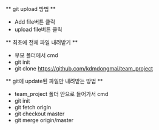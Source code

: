 ** git upload 방법 **

* Add file버튼 클릭
* upload file버튼 클릭


** 최초에 전체 파일 내려받기 **
* 부모 폴더에서 cmd
* git init
* git clone https://github.com/kdmdongmai/team_project


** git에 update된 파일만 내려받는 방법 **
* team_project 폴더 안으로 들어가서 cmd
* git init
* git fetch origin
* git checkout master
* git merge origin/master

